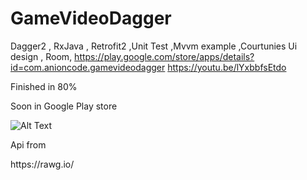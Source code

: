 # GameVideoDagger
Dagger2 , RxJava , Retrofit2 ,Unit Test ,Mvvm example ,Courtunies
Ui design , Room, 
https://play.google.com/store/apps/details?id=com.anioncode.gamevideodagger
https://youtu.be/lYxbbfsEtdo

Finished in 80% 

Soon in  Google Play store


![Alt Text](https://media.giphy.com/media/W4XaKUshFWYGOI63Bj/giphy.gif)
<p></p>
Api from
<p>https://rawg.io/</p>
